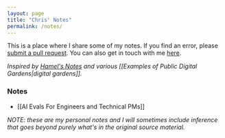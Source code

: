 ```yaml
---
layout: page
title: "Chris' Notes"
permalink: /notes/
---
```


This is a place where I share some of my notes. If you find an error, please [submit a pull request](https://github.com/chris-lovejoy/site/tree/main/_notes). You can also get in touch with me [here](http://localhost:4000/about-me#say-hi-).

*Inspired by [Hamel's Notes](https://hamel.dev/notes/) and various [[Examples of Public Digital Gardens|digital gardens]].*

### Notes
- [[AI Evals For Engineers and Technical PMs]]
<!-- TODO: add notes within this dir and list them here. Initially manual then set up automatic indexing when it makes sense. -->

_NOTE: these are my personal notes and I will sometimes include inference that goes beyond purely what's in the original source material._
